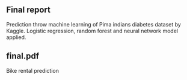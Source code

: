 ## Final report
Prediction throw machine learning of
Pima indians diabetes dataset by Kaggle.
Logistic regression, random forest and 
neural network model applied. 

## final.pdf
Bike rental prediction 
